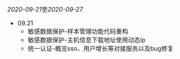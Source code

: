 *2020-09-21*至*2020-09-27*

* 09.21
  + 敏感数据保护-样本管理功能代码重构
  - 敏感数据保护-主机信息下载地址使用动态ip
  - 统一认证-概览sso、用户增长等对接服务以及bug修复
 
